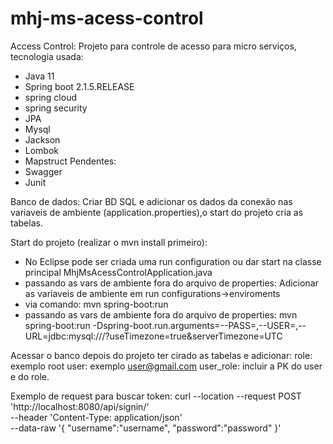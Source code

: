 # mhj-ms-acess-control

Access Control:
Projeto para controle de acesso para micro serviços, tecnologia usada:

- Java 11
- Spring boot 2.1.5.RELEASE
- spring cloud
- spring security
- JPA
- Mysql
- Jackson
- Lombok
- Mapstruct
Pendentes:
- Swagger 
- Junit

Banco de dados: 
Criar BD SQL e adicionar os dados da conexão nas variaveis de ambiente (application.properties),o start do projeto cria as tabelas.

Start do projeto (realizar o mvn install primeiro):
- No Eclipse pode ser criada uma run configuration ou dar start na classe principal MhjMsAcessControlApplication.java
- passando as vars de ambiente fora do arquivo de properties:
Adicionar as variaveis de ambiente em run configurations->enviroments
- via comando: 
mvn spring-boot:run
- passando as vars de ambiente fora do arquivo de properties:
mvn spring-boot:run -Dspring-boot.run.arguments=--PASS=<senha-do-bd>,--USER=<usuario-do-bd>,--URL=jdbc:mysql://<ip-do-bd>/<nome-do-bd>?useTimezone=true&serverTimezone=UTC

Acessar o banco depois do projeto ter cirado as tabelas e adicionar:
role: exemplo root
user: exemplo user@gmail.com
user_role: incluir a PK do user e do role.

Exemplo de request para buscar token:
curl --location --request POST 'http://localhost:8080/api/signin/' \
--header 'Content-Type: application/json' \
--data-raw '{
    "username":"username",
    "password":"password"
}'

